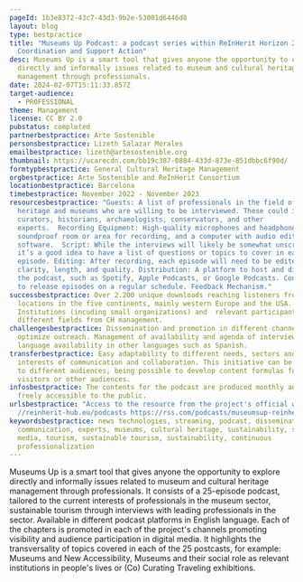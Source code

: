 ```yaml
---
pageId: 1b3e8372-43c7-43d3-9b2e-53001d6446d8
layout: blog
type: bestpractice
title: "Museums Up Podcast: a podcast series within ReInHerit Horizon 2020
  Coordination and Support Action"
desc: Museums Up is a smart tool that gives anyone the opportunity to explore
  directly and informally issues related to museum and cultural heritage
  management through professionals.
date: 2024-02-07T15:11:33.857Z
target-audience:
  - PROFESSIONAL
theme: Management
license: CC BY 2.0
pubstatus: completed
partnerbestpractice: Arte Sostenible
personsbestpractice: Lizeth Salazar Morales
emailbestpractice: lizeth@artesostenible.org
thumbnail: https://ucarecdn.com/bb19c387-0884-433d-873e-851dbbc6f90d/
formtypbestpractice: General Cultural Heritage Management
orgbestpractice: Arte Sostenible and ReInHerit Consortium
locationbestpractice: Barcelona
timebestpractice: November 2022 - November 2023
resourcesbestpractice: "Guests: A list of professionals in the field of cultural
  heritage and museums who are willing to be interviewed. These could include
  curators, historians, archaeologists, conservators, and other
  experts.  Recording Equipment: High-quality microphones and headphones, a
  soundproof room or area for recording, and a computer with audio editing
  software.  Script: While the interviews will likely be somewhat unscripted,
  it’s a good idea to have a list of questions or topics to cover in each
  episode. Editing: After recording, each episode will need to be edited for
  clarity, length, and quality. Distribution: A platform to host and distribute
  the podcast, such as Spotify, Apple Podcasts, or Google Podcasts. Consistency:
  to release episodes on a regular schedule. Feedback Mechanism."
successbestpractice: Over 2.200 unique downloads reaching listeners from
  locations in the five continents, mainly western Europe and the USA. 25
  Institutions (incuding small organizations) and  relevant participants from
  different fields from CH management.
challengesbestpractice: Dissemination and promotion in different channels to
  optimize outreach. Management of availability and agenda of interviewees,
  language availability in other languages such as Spanish.
transferbestpractice: Easy adaptability to different needs, sectors and
  interests of communication and collaboration. This initiative can be adapted
  to different audiences, being possible to develop content formulas focused on
  visitors or other audiences.
infosbestpractice: The contents for the podcast are produced monthly and are
  freely accessible to the public.
urlsbestpractice: "Access to the resource from the project's official website:
  //reinherit-hub.eu/podcasts https://rss.com/podcasts/museumsup-reinherit/"
keywordsbestpractice: news technologies, streaming, podcast, dissemination,
  communication, experts, museums, cultural heritage, sustainability, social
  media, tourism, sustainable tourism, sustainability, continuous
  professionalization
---
```

Museums Up is a smart tool that gives anyone the opportunity to explore directly and informally issues related to museum and cultural heritage management through professionals. It consists of a 25-episode podcast, tailored to the current interests of professionals in the museum sector, sustainable tourism through interviews with leading professionals in the sector. Available in different podcast platforms in English language. Each of the chapters is promoted in each of the project's channels promoting visibility and audience participation in digital media. It highlights the transversality of topics covered in each of the 25 postcasts, for example: Museums and New Accessibility, Museums and their social role as relevant institutions in people's lives or (Co) Curating Traveling exhibitions.